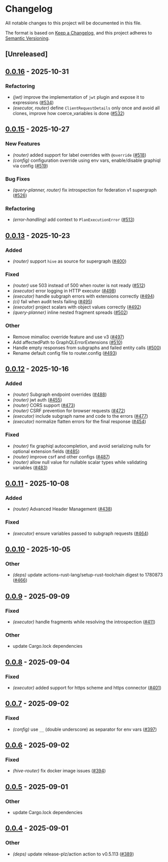 # Changelog

All notable changes to this project will be documented in this file.

The format is based on [Keep a Changelog](https://keepachangelog.com/en/1.0.0/),
and this project adheres to [Semantic Versioning](https://semver.org/spec/v2.0.0.html).

## [Unreleased]

## [0.0.16](https://github.com/graphql-hive/router/compare/hive-router-v0.0.15...hive-router-v0.0.16) - 2025-10-31

### <!-- 2 -->Refactoring

- *(jwt)* improve the implementation of `jwt` plugin and expose it to expressions ([#534](https://github.com/graphql-hive/router/pull/534))
- *(executor, router)* define `ClientRequestDetails` only once and avoid all clones, improve how coerce_variables is done  ([#532](https://github.com/graphql-hive/router/pull/532))

## [0.0.15](https://github.com/graphql-hive/router/compare/hive-router-v0.0.14...hive-router-v0.0.15) - 2025-10-27

### <!-- 0 -->New Features

- *(router)* added support for label overrides with `@override` ([#518](https://github.com/graphql-hive/router/pull/518))
- *(config)* configuration override using env vars, enable/disable graphiql via config ([#519](https://github.com/graphql-hive/router/pull/519))

### <!-- 1 -->Bug Fixes

- *(query-planner, router)* fix introspection for federation v1 supergraph ([#526](https://github.com/graphql-hive/router/pull/526))

### <!-- 2 -->Refactoring

- *(error-handling)* add context to `PlanExecutionError` ([#513](https://github.com/graphql-hive/router/pull/513))

## [0.0.13](https://github.com/graphql-hive/router/compare/hive-router-v0.0.12...hive-router-v0.0.13) - 2025-10-23

### Added

- *(router)* support `hive` as source for supergraph ([#400](https://github.com/graphql-hive/router/pull/400))

### Fixed

- *(router)* use 503 instead of 500 when router is not ready ([#512](https://github.com/graphql-hive/router/pull/512))
- *(executor)* error logging in HTTP executor ([#498](https://github.com/graphql-hive/router/pull/498))
- *(executor)* handle subgraph errors with extensions correctly ([#494](https://github.com/graphql-hive/router/pull/494))
- *(ci)* fail when audit tests failing ([#495](https://github.com/graphql-hive/router/pull/495))
- *(executor)* project scalars with object values correctly ([#492](https://github.com/graphql-hive/router/pull/492))
- *(query-planner)* inline nested fragment spreads ([#502](https://github.com/graphql-hive/router/pull/502))

### Other

- Remove mimalloc override feature and use v3 ([#497](https://github.com/graphql-hive/router/pull/497))
- Add affectedPath to GraphQLErrorExtensions ([#510](https://github.com/graphql-hive/router/pull/510))
- Handle empty responses from subgraphs and failed entity calls ([#500](https://github.com/graphql-hive/router/pull/500))
- Rename default config file to router.config ([#493](https://github.com/graphql-hive/router/pull/493))

## [0.0.12](https://github.com/graphql-hive/router/compare/hive-router-v0.0.11...hive-router-v0.0.12) - 2025-10-16

### Added

- *(router)* Subgraph endpoint overrides ([#488](https://github.com/graphql-hive/router/pull/488))
- *(router)* jwt auth ([#455](https://github.com/graphql-hive/router/pull/455))
- *(router)* CORS support ([#473](https://github.com/graphql-hive/router/pull/473))
- *(router)* CSRF prevention for browser requests ([#472](https://github.com/graphql-hive/router/pull/472))
- *(executor)* include subgraph name and code to the errors ([#477](https://github.com/graphql-hive/router/pull/477))
- *(executor)* normalize flatten errors for the final response ([#454](https://github.com/graphql-hive/router/pull/454))

### Fixed

- *(router)* fix graphiql autocompletion, and avoid serializing nulls for optional extension fields ([#485](https://github.com/graphql-hive/router/pull/485))
- *(router)* improve csrf and other configs  ([#487](https://github.com/graphql-hive/router/pull/487))
- *(router)* allow null value for nullable scalar types while validating variables ([#483](https://github.com/graphql-hive/router/pull/483))

## [0.0.11](https://github.com/graphql-hive/router/compare/hive-router-v0.0.10...hive-router-v0.0.11) - 2025-10-08

### Added

- *(router)* Advanced Header Management ([#438](https://github.com/graphql-hive/router/pull/438))

### Fixed

- *(executor)* ensure variables passed to subgraph requests ([#464](https://github.com/graphql-hive/router/pull/464))

## [0.0.10](https://github.com/graphql-hive/router/compare/hive-router-v0.0.9...hive-router-v0.0.10) - 2025-10-05

### Other

- *(deps)* update actions-rust-lang/setup-rust-toolchain digest to 1780873 ([#466](https://github.com/graphql-hive/router/pull/466))

## [0.0.9](https://github.com/graphql-hive/router/compare/hive-router-v0.0.8...hive-router-v0.0.9) - 2025-09-09

### Fixed

- *(executor)* handle fragments while resolving the introspection ([#411](https://github.com/graphql-hive/router/pull/411))

### Other

- update Cargo.lock dependencies

## [0.0.8](https://github.com/graphql-hive/router/compare/hive-router-v0.0.7...hive-router-v0.0.8) - 2025-09-04

### Fixed

- *(executor)* added support for https scheme and https connector ([#401](https://github.com/graphql-hive/router/pull/401))

## [0.0.7](https://github.com/graphql-hive/router/compare/hive-router-v0.0.6...hive-router-v0.0.7) - 2025-09-02

### Fixed

- *(config)* use `__` (double underscore) as separator for env vars ([#397](https://github.com/graphql-hive/router/pull/397))

## [0.0.6](https://github.com/graphql-hive/router/compare/hive-router-v0.0.5...hive-router-v0.0.6) - 2025-09-02

### Fixed

- *(hive-router)* fix docker image issues  ([#394](https://github.com/graphql-hive/router/pull/394))

## [0.0.5](https://github.com/graphql-hive/router/compare/hive-router-v0.0.4...hive-router-v0.0.5) - 2025-09-01

### Other

- update Cargo.lock dependencies

## [0.0.4](https://github.com/graphql-hive/router/compare/hive-router-v0.0.3...hive-router-v0.0.4) - 2025-09-01

### Other

- *(deps)* update release-plz/action action to v0.5.113 ([#389](https://github.com/graphql-hive/router/pull/389))
